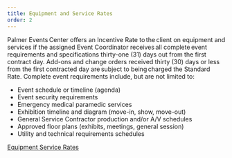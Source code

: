 ```yaml
---
title: Equipment and Service Rates
order: 2
---
```


Palmer Events Center offers an Incentive Rate to the client on equipment and services if the assigned Event Coordinator receives all complete event requirements and specifications thirty-one (31) days out from the first contract day. Add-ons and change orders received thirty (30) days or less from the first contracted day are subject to being charged the Standard Rate. Complete event requirements include, but are not limited to:

- Event schedule or timeline (agenda)
- Event security requirements
- Emergency medical paramedic services
- Exhibition timeline and diagram (move-in, show, move-out)
- General Service Contractor production and/or A/V schedules
- Approved floor plans (exhibits, meetings, general session)
- Utility and technical requirements schedules

[Equipment Service Rates](https://s3.amazonaws.com/assets.palmereventscenter.com/2021/PEC+2021+Rate+Sheet.pdf)
